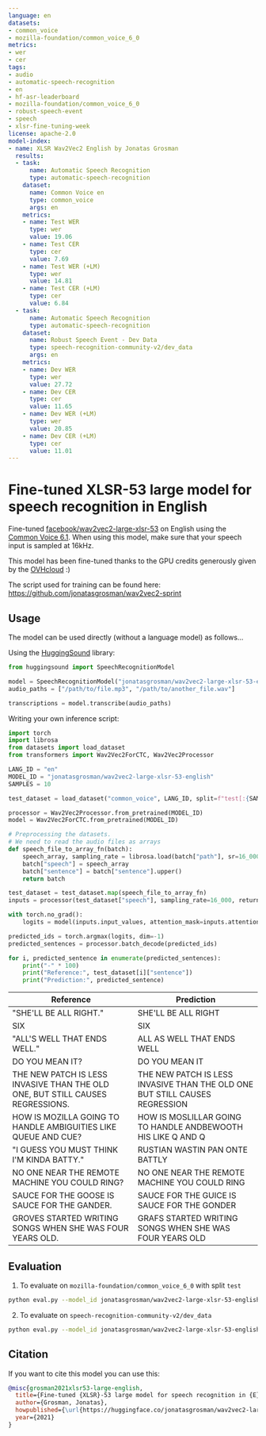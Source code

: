 ```yaml
---
language: en
datasets:
- common_voice
- mozilla-foundation/common_voice_6_0
metrics:
- wer
- cer
tags:
- audio
- automatic-speech-recognition
- en
- hf-asr-leaderboard
- mozilla-foundation/common_voice_6_0
- robust-speech-event
- speech
- xlsr-fine-tuning-week
license: apache-2.0
model-index:
- name: XLSR Wav2Vec2 English by Jonatas Grosman
  results:
  - task:
      name: Automatic Speech Recognition
      type: automatic-speech-recognition
    dataset:
      name: Common Voice en
      type: common_voice
      args: en
    metrics:
    - name: Test WER
      type: wer
      value: 19.06
    - name: Test CER
      type: cer
      value: 7.69
    - name: Test WER (+LM)
      type: wer
      value: 14.81
    - name: Test CER (+LM)
      type: cer
      value: 6.84
  - task:
      name: Automatic Speech Recognition
      type: automatic-speech-recognition
    dataset:
      name: Robust Speech Event - Dev Data
      type: speech-recognition-community-v2/dev_data
      args: en
    metrics:
    - name: Dev WER
      type: wer
      value: 27.72
    - name: Dev CER
      type: cer
      value: 11.65
    - name: Dev WER (+LM)
      type: wer
      value: 20.85
    - name: Dev CER (+LM)
      type: cer
      value: 11.01
---
```


# Fine-tuned XLSR-53 large model for speech recognition in English

Fine-tuned [facebook/wav2vec2-large-xlsr-53](https://huggingface.co/facebook/wav2vec2-large-xlsr-53) on English using the [Common Voice 6.1](https://huggingface.co/datasets/common_voice).
When using this model, make sure that your speech input is sampled at 16kHz.

This model has been fine-tuned thanks to the GPU credits generously given by the [OVHcloud](https://www.ovhcloud.com/en/public-cloud/ai-training/) :)

The script used for training can be found here: https://github.com/jonatasgrosman/wav2vec2-sprint

## Usage

The model can be used directly (without a language model) as follows...

Using the [HuggingSound](https://github.com/jonatasgrosman/huggingsound) library:

```python
from huggingsound import SpeechRecognitionModel

model = SpeechRecognitionModel("jonatasgrosman/wav2vec2-large-xlsr-53-english")
audio_paths = ["/path/to/file.mp3", "/path/to/another_file.wav"]

transcriptions = model.transcribe(audio_paths)
```

Writing your own inference script:

```python
import torch
import librosa
from datasets import load_dataset
from transformers import Wav2Vec2ForCTC, Wav2Vec2Processor

LANG_ID = "en"
MODEL_ID = "jonatasgrosman/wav2vec2-large-xlsr-53-english"
SAMPLES = 10

test_dataset = load_dataset("common_voice", LANG_ID, split=f"test[:{SAMPLES}]")

processor = Wav2Vec2Processor.from_pretrained(MODEL_ID)
model = Wav2Vec2ForCTC.from_pretrained(MODEL_ID)

# Preprocessing the datasets.
# We need to read the audio files as arrays
def speech_file_to_array_fn(batch):
    speech_array, sampling_rate = librosa.load(batch["path"], sr=16_000)
    batch["speech"] = speech_array
    batch["sentence"] = batch["sentence"].upper()
    return batch

test_dataset = test_dataset.map(speech_file_to_array_fn)
inputs = processor(test_dataset["speech"], sampling_rate=16_000, return_tensors="pt", padding=True)

with torch.no_grad():
    logits = model(inputs.input_values, attention_mask=inputs.attention_mask).logits

predicted_ids = torch.argmax(logits, dim=-1)
predicted_sentences = processor.batch_decode(predicted_ids)

for i, predicted_sentence in enumerate(predicted_sentences):
    print("-" * 100)
    print("Reference:", test_dataset[i]["sentence"])
    print("Prediction:", predicted_sentence)
```

| Reference  | Prediction |
| ------------- | ------------- |
| "SHE'LL BE ALL RIGHT." | SHE'LL BE ALL RIGHT |
| SIX | SIX |
| "ALL'S WELL THAT ENDS WELL." | ALL AS WELL THAT ENDS WELL |
| DO YOU MEAN IT? | DO YOU MEAN IT |
| THE NEW PATCH IS LESS INVASIVE THAN THE OLD ONE, BUT STILL CAUSES REGRESSIONS. | THE NEW PATCH IS LESS INVASIVE THAN THE OLD ONE BUT STILL CAUSES REGRESSION |
| HOW IS MOZILLA GOING TO HANDLE AMBIGUITIES LIKE QUEUE AND CUE? | HOW IS MOSLILLAR GOING TO HANDLE ANDBEWOOTH HIS LIKE Q AND Q |
| "I GUESS YOU MUST THINK I'M KINDA BATTY." | RUSTIAN WASTIN PAN ONTE BATTLY |
| NO ONE NEAR THE REMOTE MACHINE YOU COULD RING? | NO ONE NEAR THE REMOTE MACHINE YOU COULD RING |
| SAUCE FOR THE GOOSE IS SAUCE FOR THE GANDER. | SAUCE FOR THE GUICE IS SAUCE FOR THE GONDER |
| GROVES STARTED WRITING SONGS WHEN SHE WAS FOUR YEARS OLD. | GRAFS STARTED WRITING SONGS WHEN SHE WAS FOUR YEARS OLD |

## Evaluation

1. To evaluate on `mozilla-foundation/common_voice_6_0` with split `test`

```bash
python eval.py --model_id jonatasgrosman/wav2vec2-large-xlsr-53-english --dataset mozilla-foundation/common_voice_6_0 --config en --split test
```

2. To evaluate on `speech-recognition-community-v2/dev_data`

```bash
python eval.py --model_id jonatasgrosman/wav2vec2-large-xlsr-53-english --dataset speech-recognition-community-v2/dev_data --config en --split validation --chunk_length_s 5.0 --stride_length_s 1.0
```

## Citation
If you want to cite this model you can use this:

```bibtex
@misc{grosman2021xlsr53-large-english,
  title={Fine-tuned {XLSR}-53 large model for speech recognition in {E}nglish},
  author={Grosman, Jonatas},
  howpublished={\url{https://huggingface.co/jonatasgrosman/wav2vec2-large-xlsr-53-english}},
  year={2021}
}
```
